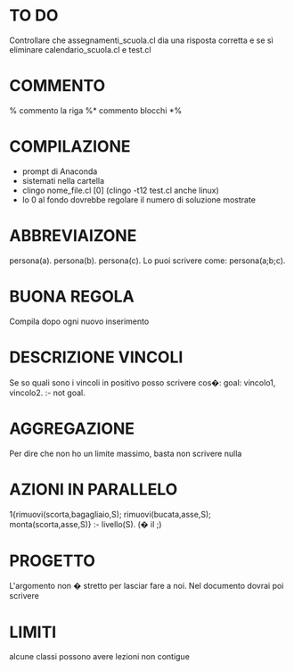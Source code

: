 # TO DO
Controllare che assegnamenti_scuola.cl dia una risposta corretta e se sì eliminare calendario_scuola.cl e test.cl

# COMMENTO
% commento la riga
%* commento blocchi *%

# COMPILAZIONE
- prompt di Anaconda
- sistemati nella cartella
- clingo nome_file.cl [0] (clingo -t12 test.cl anche linux)
- lo 0 al fondo dovrebbe regolare il numero di soluzione mostrate


# ABBREVIAIZONE
persona(a).
persona(b).
persona(c).
Lo puoi scrivere come: persona(a;b;c).

# BUONA REGOLA
Compila dopo ogni nuovo inserimento

# DESCRIZIONE VINCOLI
Se so quali sono i vincoli in positivo posso scrivere cos�:
goal: vincolo1, vincolo2.
:- not goal.

# AGGREGAZIONE
Per dire che non ho un limite massimo, basta non scrivere nulla

# AZIONI IN PARALLELO
1{rimuovi(scorta,bagagliaio,S); rimuovi(bucata,asse,S); monta(scorta,asse,S)} :- livello(S).
(� il ;)

# PROGETTO
L'argomento non � stretto per lasciar fare a noi. Nel documento dovrai poi scrivere 

# LIMITI
alcune classi possono avere lezioni non contigue
